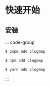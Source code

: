 # 快速开始

## 安装

::: code-group

```sh [pnpm]
$ pnpm add clogmap
```

```sh [npm]
$ npm add clogmap
```

```sh [yarn]
$ yarn add clogmap
```

:::
